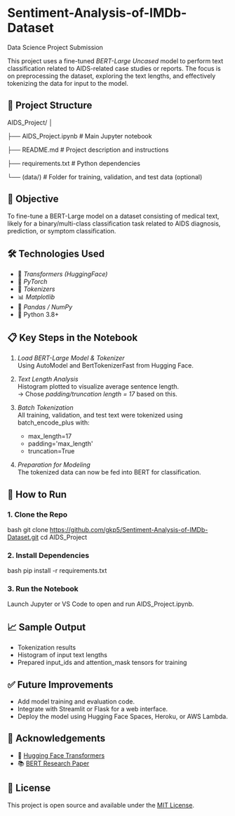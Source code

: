 # Sentiment-Analysis-of-IMDb-Dataset
Data Science Project Submission

This project uses a fine-tuned *BERT-Large Uncased* model to perform text classification related to AIDS-related case studies or reports. The focus is on preprocessing the dataset, exploring the text lengths, and effectively tokenizing the data for input to the model.

## 📁 Project Structure


AIDS_Project/
│

├── AIDS_Project.ipynb          # Main Jupyter notebook

├── README.md                   # Project description and instructions

├── requirements.txt            # Python dependencies

└── (data/)                     # Folder for training, validation, and test data (optional)


## 📌 Objective

To fine-tune a BERT-Large model on a dataset consisting of medical text, likely for a binary/multi-class classification task related to AIDS diagnosis, prediction, or symptom classification.

## 🛠 Technologies Used

- 🧠 *Transformers (HuggingFace)*
- 🔢 *PyTorch*
- 🧼 *Tokenizers*
- 📊 *Matplotlib*
- 📄 *Pandas / NumPy*
- 🐍 Python 3.8+

## 📋 Key Steps in the Notebook

1. *Load BERT-Large Model & Tokenizer*  
   Using AutoModel and BertTokenizerFast from Hugging Face.

2. *Text Length Analysis*  
   Histogram plotted to visualize average sentence length.  
   → Chose *padding/truncation length = 17* based on this.

3. *Batch Tokenization*  
   All training, validation, and test text were tokenized using batch_encode_plus with:
   - max_length=17
   - padding='max_length'
   - truncation=True

4. *Preparation for Modeling*  
   The tokenized data can now be fed into BERT for classification.

## 🚀 How to Run

### 1. Clone the Repo
bash
git clone https://github.com/gkp5/Sentiment-Analysis-of-IMDb-Dataset.git
cd AIDS_Project


### 2. Install Dependencies
bash
pip install -r requirements.txt


### 3. Run the Notebook
Launch Jupyter or VS Code to open and run AIDS_Project.ipynb.

## 📈 Sample Output

- Tokenization results
- Histogram of input text lengths
- Prepared input_ids and attention_mask tensors for training

## ✅ Future Improvements

- Add model training and evaluation code.
- Integrate with Streamlit or Flask for a web interface.
- Deploy the model using Hugging Face Spaces, Heroku, or AWS Lambda.

## 🙌 Acknowledgements

- 🤗 [Hugging Face Transformers](https://huggingface.co/transformers/)
- 📚 [BERT Research Paper](https://arxiv.org/abs/1810.04805)

## 📝 License

This project is open source and available under the [MIT License](LICENSE).
